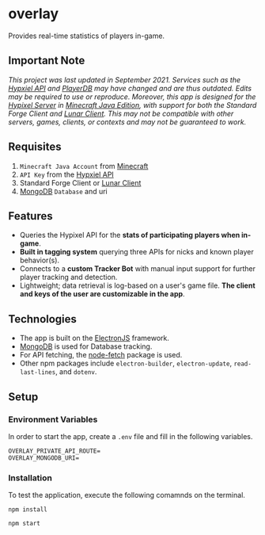 # overlay

Provides real-time statistics of players in-game.

## Important Note

*This project was last updated in September 2021. Services such as the [Hypxiel API](https://api.hypixel.net) and [PlayerDB](https://playerdb.co) may have changed and are thus outdated. Edits may be required to use or reproduce. Moreover, this app is designed for the [Hypixel Server](https://hypixel.net) in [Minecraft Java Edition](https://minecraft.net), with support for both the Standard Forge Client and [Lunar Client](https://lunarclient.com). This may not be compatible with other servers, games, clients, or contexts and may not be guaranteed to work.*

## Requisites

1. `Minecraft Java Account` from [Minecraft](https://minecraft.net)
2. `API Key` from the [Hypxiel API](https://api.hypixel.net)
3. Standard Forge Client or [Lunar Client](https://lunarclient.com)
4. [MongoDB](https://mongodb.com) `Database` and uri

## Features

* Queries the Hypixel API for the **stats of participating players when in-game**. 
* **Built in tagging system** querying three APIs for nicks and known player behavior(s).
* Connects to a **custom Tracker Bot** with manual input support for further player tracking and detection.
* Lightweight; data retrieval is log-based on a user's game file. **The client and keys of the user are customizable in the app**.

## Technologies 

* The app is built on the [ElectronJS](https://electronjs.org) framework.
* [MongoDB](https://mongodb.com) is used for Database tracking.
* For API fetching, the [node-fetch](https://www.npmjs.com/package/node-fetch) package is used.
* Other npm packages include `electron-builder`, `electron-update`, `read-last-lines`, and `dotenv`.


## Setup

### Environment Variables

In order to start the app, create a `.env` file and fill in the following variables.

```
OVERLAY_PRIVATE_API_ROUTE=
OVERLAY_MONGODB_URI=
```

### Installation

To test the application, execute the following comamnds on the terminal.

`npm install`

`npm start`